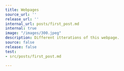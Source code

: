 ```yaml
---
title: Webpages
source_url: ''
release_url: ''
internal_url: posts/first_post.md
internal: true
image: "/images/300.jpeg"
description: Different itterations of this webpage.
source: false
release: false
test:
- src/posts/first_post.md

---
```

